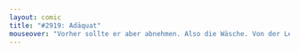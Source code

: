 ```yaml
---
layout: comic
title: "#2919: Adäquat"
mouseover: "Vorher sollte er aber abnehmen. Also die Wäsche. Von der Leine."
---
```

